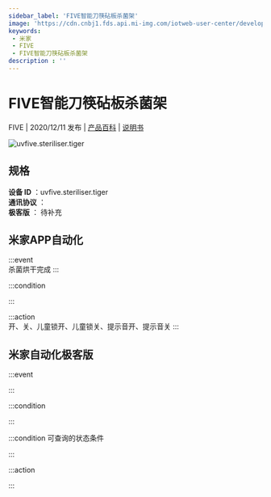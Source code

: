 ```yaml
---
sidebar_label: 'FIVE智能刀筷砧板杀菌架'
image: 'https://cdn.cnbj1.fds.api.mi-img.com/iotweb-user-center/developer_1679047838969jogmZN3C.png?GalaxyAccessKeyId=AKVGLQWBOVIRQ3XLEW&Expires=9223372036854775807&Signature=MBMo/Jv3I08Lafznr391x5JoF2M='
keywords: 
 - 米家
 - FIVE
 - FIVE智能刀筷砧板杀菌架
description : ''
---
```

# FIVE智能刀筷砧板杀菌架

FIVE | 2020/12/11 发布 | [产品百科](https://home.mi.com/webapp/content/baike/product/index.html?model=uvfive.steriliser.tiger/) | [说明书](https://home.mi.com/views/introduction.html?model=uvfive.steriliser.tiger&region=cn)

![uvfive.steriliser.tiger](https://cdn.cnbj1.fds.api.mi-img.com/iotweb-user-center/developer_1679047838969jogmZN3C.png?GalaxyAccessKeyId=AKVGLQWBOVIRQ3XLEW&Expires=9223372036854775807&Signature=MBMo/Jv3I08Lafznr391x5JoF2M=)

## 规格  
> 
**设备 ID** ：uvfive.steriliser.tiger  
**通讯协议** ：  
**极客版**  ： 待补充 


## 米家APP自动化  

:::event  
杀菌烘干完成
:::

:::condition  

:::

:::action   
开、关、儿童锁开、儿童锁关、提示音开、提示音关
:::

## 米家自动化极客版  

:::event  

:::

:::condition  

:::

:::condition 可查询的状态条件  

:::

:::action  

:::

        

